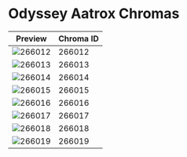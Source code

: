 # Odyssey Aatrox Chromas

| Preview | Chroma ID |
|---------|-----------|
| ![266012](https://raw.communitydragon.org/latest/plugins/rcp-be-lol-game-data/global/default/v1/champion-chroma-images/266/266012.png) | 266012 |
| ![266013](https://raw.communitydragon.org/latest/plugins/rcp-be-lol-game-data/global/default/v1/champion-chroma-images/266/266013.png) | 266013 |
| ![266014](https://raw.communitydragon.org/latest/plugins/rcp-be-lol-game-data/global/default/v1/champion-chroma-images/266/266014.png) | 266014 |
| ![266015](https://raw.communitydragon.org/latest/plugins/rcp-be-lol-game-data/global/default/v1/champion-chroma-images/266/266015.png) | 266015 |
| ![266016](https://raw.communitydragon.org/latest/plugins/rcp-be-lol-game-data/global/default/v1/champion-chroma-images/266/266016.png) | 266016 |
| ![266017](https://raw.communitydragon.org/latest/plugins/rcp-be-lol-game-data/global/default/v1/champion-chroma-images/266/266017.png) | 266017 |
| ![266018](https://raw.communitydragon.org/latest/plugins/rcp-be-lol-game-data/global/default/v1/champion-chroma-images/266/266018.png) | 266018 |
| ![266019](https://raw.communitydragon.org/latest/plugins/rcp-be-lol-game-data/global/default/v1/champion-chroma-images/266/266019.png) | 266019 |